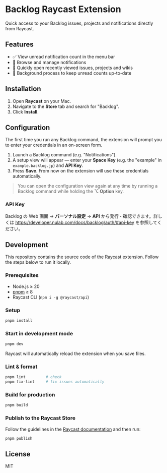 # Backlog Raycast Extension

Quick access to your Backlog issues, projects and notifications directly from Raycast.

## Features

- ✅ View unread notification count in the menu bar
- 🔔 Browse and manage notifications
- 📄 Quickly open recently viewed issues, projects and wikis
- 🔄 Background process to keep unread counts up-to-date

## Installation

1. Open **Raycast** on your Mac.
2. Navigate to the **Store** tab and search for "Backlog".
3. Click **Install**.

## Configuration

The first time you run any Backlog command, the extension will prompt you to enter your credentials in an on-screen form.

1. Launch a Backlog command (e.g. "Notifications").
2. A setup view will appear — enter your **Space Key** (e.g. the "example" in `example.backlog.jp`) and **API Key**.
3. Press **Save**. From now on the extension will use these credentials automatically.

> You can open the configuration view again at any time by running a Backlog command while holding the **⌥ Option** key.

### API Key

Backlog の Web 画面 → **パーソナル設定** → **API** から発行・確認できます。詳しくは <https://developer.nulab.com/docs/backlog/auth/#api-key> を参照してください。

## Development

This repository contains the source code of the Raycast extension. Follow the steps below to run it locally.

### Prerequisites

- Node.js ≥ 20
- [pnpm](https://pnpm.io/) ≥ 8
- Raycast CLI (`npm i -g @raycast/api`)

### Setup

```bash
pnpm install
```

### Start in development mode

```bash
pnpm dev
```

Raycast will automatically reload the extension when you save files.

### Lint & format

```bash
pnpm lint         # check
pnpm fix-lint     # fix issues automatically
```

### Build for production

```bash
pnpm build
```

### Publish to the Raycast Store

Follow the guidelines in the [Raycast documentation](https://developers.raycast.com/basics/publishing-an-extension) and then run:

```bash
pnpm publish
```

## License

MIT